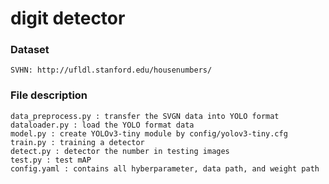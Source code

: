 # digit detector

### Dataset

    SVHN: http://ufldl.stanford.edu/housenumbers/

### File description

    data_preprocess.py : transfer the SVGN data into YOLO format
    dataloader.py : load the YOLO format data
    model.py : create YOLOv3-tiny module by config/yolov3-tiny.cfg
    train.py : training a detector
    detect.py : detector the number in testing images
    test.py : test mAP
    config.yaml : contains all hyberparameter, data path, and weight path
    

